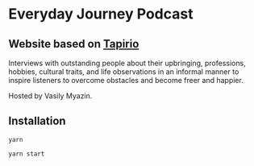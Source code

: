 # Everyday Journey Podcast

## Website based on [Tapirio](https://dev.tapirio.com)

Interviews with outstanding people about their upbringing, professions, hobbies, cultural traits, and life observations in an informal manner to inspire listeners to overcome obstacles and become freer and happier.

Hosted by Vasily Myazin.

## Installation

`yarn`

`yarn start`
